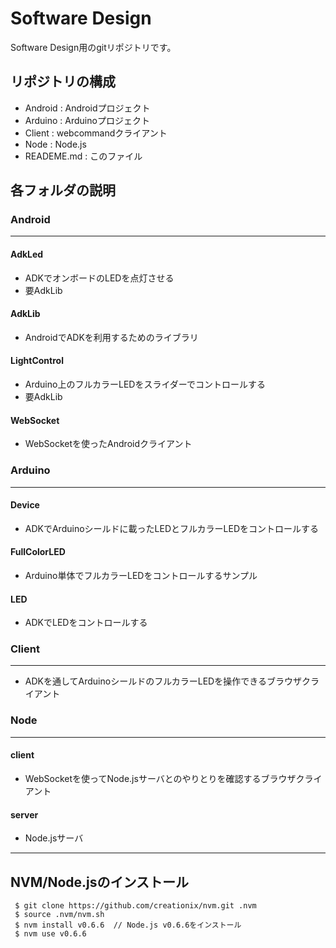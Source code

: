 # Software Design
Software Design用のgitリポジトリです。

## リポジトリの構成

- Android : Androidプロジェクト
- Arduino : Arduinoプロジェクト
- Client : webcommandクライアント
- Node : Node.js
- READEME.md : このファイル

## 各フォルダの説明
### Android
***
#### AdkLed
- ADKでオンボードのLEDを点灯させる
- 要AdkLib

#### AdkLib
- AndroidでADKを利用するためのライブラリ

#### LightControl
- Arduino上のフルカラーLEDをスライダーでコントロールする
- 要AdkLib

#### WebSocket
- WebSocketを使ったAndroidクライアント


### Arduino
***
#### Device
- ADKでArduinoシールドに載ったLEDとフルカラーLEDをコントロールする

#### FullColorLED
- Arduino単体でフルカラーLEDをコントロールするサンプル

#### LED
- ADKでLEDをコントロールする

### Client
***
- ADKを通してArduinoシールドのフルカラーLEDを操作できるブラウザクライアント

### Node
***
#### client
- WebSocketを使ってNode.jsサーバとのやりとりを確認するブラウザクライアント

#### server
- Node.jsサーバ

***

## NVM/Node.jsのインストール
```
 $ git clone https://github.com/creationix/nvm.git .nvm
 $ source .nvm/nvm.sh
 $ nvm install v0.6.6  // Node.js v0.6.6をインストール
 $ nvm use v0.6.6
```